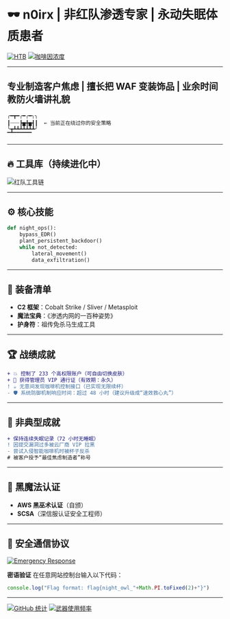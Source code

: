 # 🕶️ n0irx | 非红队渗透专家 | 永动失眠体质患者

[![HTB](https://img.shields.io/badge/HackTheBox-Hacker-red?logo=Hack%20The%20Box)](https://app.hackthebox.com/profile/1983709)
[![咖啡因浓度](https://img.shields.io/badge/Caffeine%20Concentration-足以入侵卫星系统-critical)](https://www.youtube.com/watch?v=dQw4w9WgXcQ)

---

## 专业制造客户焦虑 | 擅长把 WAF 变装饰品 | 业余时间教防火墙讲礼貌

```
╭━┳━╭━╭━╮╮
┃┈┈┈┣▅╋▅┫┃  ← 当前正在绕过你的安全策略
╰┳┻┻┻┻┻┻┻╯
▔▔▔▔▔▔▔▔
```

---

## 🔥 工具库（持续进化中）

![红队工具链](https://skillicons.dev/icons?i=py,bash,powershell,aws,azure,docker,raspberrypi,linux\&theme=dark\&perline=8)

---

## ⚙️ 核心技能

```python
def night_ops():
    bypass_EDR()
    plant_persistent_backdoor()
    while not_detected:
        lateral_movement()
        data_exfiltration()
```

---

## 🧰 装备清单

* **C2 框架**：Cobalt Strike / Sliver / Metasploit
* **魔法宝典**：《渗透内网的一百种姿势》
* **护身符**：祖传免杀马生成工具

---

## 🏆 战绩成就

```diff
+ 💥 控制了 233 个高权限账户（可自由切换皮肤）
+ 🎩 获得管理员 VIP 通行证（有效期：永久）
! ☕ 无意间发现咖啡机控制接口（已实现无限续杯）
- 🛡️ 系统防御机制响应时间：超过 48 小时（建议升级成“速效救心丸”）
```

---

## 🏅 非典型成就

```diff
+ 保持连续失眠记录（72 小时无睡眠）
! 因提交漏洞过多被云厂商 VIP 拉黑
- 尝试入侵智能咖啡机时被杯子反杀
# 被客户授予“最佳焦虑制造者”称号
```

---

## 📜 黑魔法认证

* **AWS 黑巫术认证**（自颁）
* **SCSA**（深信服认证安全工程师）

---

## 📡 安全通信协议

[![Emergency Response](https://img.shields.io/badge/7x24-Hour_Response-Click_to_Summon-red?style=for-the-badge)](https://t.me/Insomnie7)

**密语验证**
在任意网站控制台输入以下代码：

```js
console.log("Flag format: flag{night_owl_"+Math.PI.toFixed(2)+"}")
```

---

[![GitHub 统计](https://github-readme-stats.vercel.app/api?username=9Insomnie\&show_icons=true\&theme=merko\&count_private=true\&include_all_commits=true)](https://github.com/9Insomnie)
[![武器使用频率](https://github-readme-stats.vercel.app/api/top-langs/?username=9Insomnie\&layout=compact\&theme=vision-friendly-dark\&hide=html,css)](https://github.com/9Insomnie)
